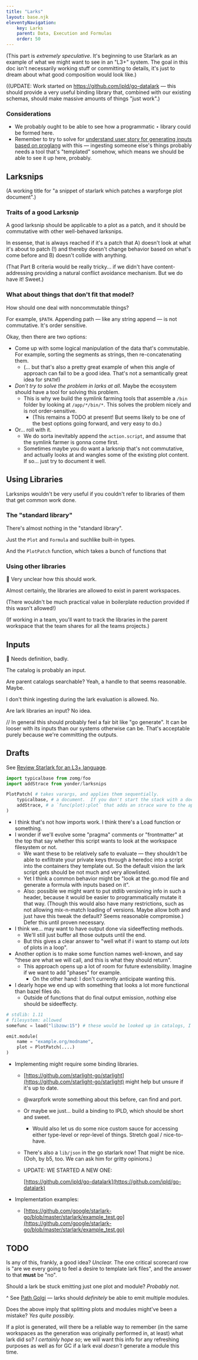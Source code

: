 ```yaml
---
title: "Larks"
layout: base.njk
eleventyNavigation: 
    key: Larks
    parent: Data, Execution and Formulas
    order: 50
---
```



(This part is *extremely speculative*.  It's beginning to use Starlark as an example of what we might want to see in an "L3+" system.  The goal in this doc isn't necessarily working stuff or committing to details, it's just to dream about what good composition would look like.)

((UPDATE: Work started on https://github.com/ipld/go-datalark — this should provide a very useful binding library that, combined with our existing schemas, should make massive amounts of things "just work".)

### Considerations

- We probably ought to be able to see how a programmatic ‣ library could be formed here.
- Remember to try to solve for [understand user story for generating inputs based on proglang](https://warpforge.notion.site/understand-user-story-for-generating-inputs-based-on-proglang-dcde115cc8a141d3a255ddc3aa345d61) with this — ingesting someone else's things probably needs a tool that's "templated" somehow, which means we should be able to see it up here, probably.

## Larksnips

(A working title for "a snippet of starlark which patches a warpforge plot document".)

### Traits of a good Larksnip

A good larksnip should be applicable to a plot as a patch, and it should be commutative with other well-behaved larksnips.

In essense, that is always reached if it's a patch that A) doesn't look at what it's about to patch (!) and thereby doesn't change behavior based on what's come before and B) doesn't collide with anything.

(That Part B criteria would be really tricky... if we didn't have content-addressing providing a natural conflict avoidance mechanism.  But we do have it!  Sweet.)

### What about things that don't fit that model?

How should one deal with noncommutable things?

For example, `$PATH`.  Appending path — like any string append — is not commutative.  It's order sensitive.

Okay, then there are two options:

- Come up with some logical manipulation of the data that's commutable.  For example, sorting the segments as strings, then re-concatenating them.
    - (... but that's also a pretty great example of when this angle of approach can fail to be a good idea.  That's not a semantically great idea for `$PATH`!)
- *Don't try to solve the problem in larks at all*.  Maybe the ecosystem should have a tool for solving this problem.
    - This is why we build the symlink farming tools that assemble a `/bin` folder by looking at `/app/*/bin/*`.  This solves the problem nicely and is not order-sensitive.
        - (This remains a TODO at present!  But seems likely to be one of the best options going forward, and very easy to do.)
- Or... roll with it.
    - We do sorta inevitably append the `action.script`, and assume that the symlink farmer is gonna come first.
    - Sometimes maybe you do want a larksnip that's not commutative, and actually looks at and wangles some of the existing plot content.  If so... just try to document it well.

## Using Libraries

Larksnips wouldn't be very useful if you couldn't refer to libraries of them that get common work done.

### The "standard library"

There's almost nothing in the "standard library".

Just the `Plot` and `Formula` and suchlike built-in types.

And the `PlotPatch` function, which takes a bunch of functions that 

### Using other libraries

🚧 Very unclear how this should work.

Almost certainly, the libraries are allowed to exist in parent workspaces.

(There wouldn't be much practical value in boilerplate reduction provided if this wasn't allowed!)

(If working in a team, you'll want to track the libraries in the parent workspace that the team shares for all the teams projects.)

## Inputs

🚧 Needs definition, badly.

The catalog is probably an input.

Are parent catalogs searchable?  Yeah, a handle to that seems reasonable.  Maybe.

I don't think ingesting during the lark evaluation is allowed.  No.

Are lark libraries an input?  No idea.

// In general this should probably feel a fair bit like "go generate".  It can be looser with its inputs than our systems otherwise can be.  That's acceptable purely because we're committing the outputs.

## Drafts

See [Review Starlark for an L3+ language](https://warpforge.notion.site/Review-Starlark-for-an-L3-language-58d5f76e959b4775b24cdc11a6a7c790).

```python
import typicalbase from zomg/foo
import addStrace from yonder/larksnips

PlotPatch( # takes varargs, and applies them sequentially.
	typicalbase, # a document.  If you don't start the stack with a doc, it's zero.
	addStrace, # a `func(plot):plot` that adds an strace ware to the apps folder.
)

```

- I think that's not how imports work.  I think there's a Load function or something.
- I wonder if we'll evolve some "pragma" comments or "frontmatter" at the top that say whether this script wants to look at the workspace filesystem or not.
    - We want these to be relatively safe to evaluate — they shouldn't be able to exfiltrate your private keys through a heredoc into a script into the containers they template out.  So the default vision the lark script gets should be not much and very allowlisted.
    - Yet I think a common behavior might be "look at the go.mod file and generate a formula with inputs based on it".
    - Also: possible we might want to put stdlib versioning info in such a header, because it would be easier to programmatically mutate it that way.  (Though this would also have many restrictions, such as not allowing mix-n-match loading of versions.  Maybe allow both and just have this tweak the default?  Seems reasonable compromise.)  Defer this until proven necessary.
- I think we... may want to have output done via sideeffecting methods.
    - We'll still just buffer all those outputs until the end.
    - But this gives a clear answer to "well what if i want to stamp out *lots* of plots in a loop".
- Another option is to make some function names well-known, and say "these are what we will call, and this is what they should return".
    - This approach opens up a lot of room for future extensibility.  Imagine if we want to add "phases" for example.
        - On the other hand: I don't currently anticipate wanting this.
- I dearly hope we end up with something that looks a lot more functional than bazel files do.
    - Outside of functions that do final output emission, *nothing* else should be sideeffecty.

```python
# stdlib: 1.11
# filesystem: allowed
somefunc = load("libzow:15") # these would be looked up in catalogs, I guess?

emit.module(
	name = "example.org/modname",
	plot = PlotPatch(....)
)
```

- Implementing might require some binding libraries.
    - [https://github.com/starlight-go/starlight](https://github.com/starlight-go/starlight) might help but unsure if it's up to date.
    - @warpfork  wrote something about this before, can find and port.
    - Or maybe we just... build a binding to IPLD, which should be short and sweet.
        - Would also let us do some nice custom sauce for accessing either type-level or repr-level of things.  Stretch goal / nice-to-have.
    - There's also a `lib/json` in the go starlark now!  That might be nice.  (Ooh, by b5, too.  We can ask him for gritty opinions.)
    - UPDATE: WE STARTED A NEW ONE:
        
        [https://github.com/ipld/go-datalark](https://github.com/ipld/go-datalark)
        
- Implementation examples:
    - [https://github.com/google/starlark-go/blob/master/starlark/example_test.go](https://github.com/google/starlark-go/blob/master/starlark/example_test.go)

## TODO

Is any of this, frankly, a good idea?  *Unclear.*  The one critical scorecard row is "are we every going to feel a desire to template lark files", and the answer to that **must** be "no".

Should a lark be stuck emitting just one plot and module?  *Probably not*.

^ See [Path Golgi](https://warpforge.notion.site/Path-Golgi-32f6cea9bb8c47b5ba4610d2e5fa4bd6) — larks should *definitely* be able to emit multiple modules.

Does the above imply that splitting plots and modules might've been a mistake?  *Yes quite possibly.*

If a plot is generated, will there be a reliable way to remember (in the same workspaces as the generation was originally performed in, at least) what lark did so?  *I certainly hope so*; we will want this info for any refreshing purposes as well as for GC if a lark eval *doesn't* generate a module this time.